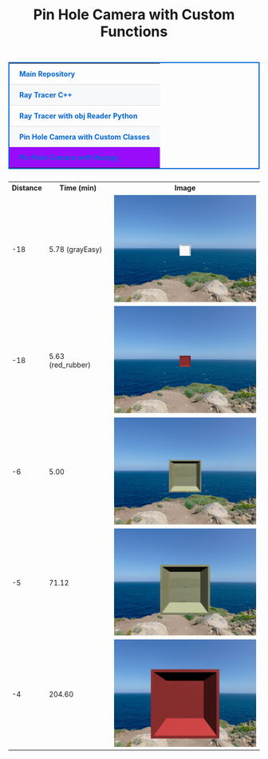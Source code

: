 
<h1 align="center">Pin Hole Camera with Custom Functions</h1>

<p align="left">
  <table align="right" style="border: 2px solid #0366d6; border-collapse: collapse; margin: 25px auto;">
    <tr>
      <td align="left" style="padding: 12px 20px; border-bottom: 1px solid #ddd;"><a href="https://github.com/moezdurrani/ChromaticAberration" style="text-decoration: none; color: #0366d6; font-weight:   bold;">Main Repository</a></td>
    </tr>
    <tr style="background-color: #f6f8fa;">
      <td align="left" style="padding: 12px 20px; border-bottom: 1px solid #ddd;"><a href="https://github.com/moezdurrani/tinyRayTracer" style="text-decoration: none; color: #0366d6; font-weight: bold;">Ray Tracer C++</a></td>
    </tr>
    <tr>
      <td align="left" style="padding: 12px 20px; border-bottom: 1px solid #ddd;"><a href="https://github.com/moezdurrani/TinyRayTracerPython" style="text-decoration: none; color: #0366d6; font-weight: bold;">Ray Tracer with obj Reader Python</a></td>
    </tr>
    <tr style="background-color: #f6f8fa;">
      <td align="left" style="padding: 12px 20px;"><a href="https://github.com/moezdurrani/pinHoleCameraCustom" style="text-decoration: none; color: #0366d6; font-weight: bold;">Pin Hole Camera with Custom Classes</a></td>
    </tr>
    <tr style="background-color: #990cfa;">
      <td align="left" style="padding: 12px 20px;"><a href="https://github.com/moezdurrani/pinHoleCameraNumpy" style="text-decoration: none; color: #0366d6; font-weight: bold;">Pin Hole Camera with Numpy</a></td>
    </tr>
  </table>
</p>



<table align="center">
  <tr>
    <th>Distance</th>
    <th>Time (min)</th>
    <th>Image</th>
  </tr>
  <tr>
    <td>-18</td>
    <td>5.78 (grayEasy)</td>
    <td><img src="https://github.com/moezdurrani/pinHoleCameraCustom/blob/main/images/18gray.png" alt="gray cube"></td>
  </tr>
  <tr>
    <td>-18</td>
    <td>5.63 (red_rubber)</td>
    <td><img src="https://github.com/moezdurrani/pinHoleCameraCustom/blob/main/images/18red.png" alt="red cube"></td>
  </tr>
  <tr>
    <td>-6</td>
    <td>5.00</td>
    <td><img src="https://github.com/moezdurrani/pinHoleCameraCustom/blob/main/images/6gray.png" alt="beige cube"></td>
  </tr>
  <tr>
    <td>-5</td>
    <td>71.12</td>
    <td><img src="https://github.com/moezdurrani/pinHoleCameraCustom/blob/main/images/5gray.png" alt="beige cube with shadow"></td>
  </tr>
  <tr>
    <td>-4</td>
    <td>204.60</td>
    <td><img src="https://github.com/moezdurrani/pinHoleCameraCustom/blob/main/images/4gray.png" alt="beige cube"></td>
  </tr>
</table>

